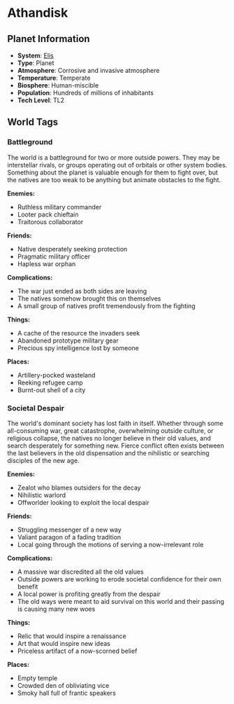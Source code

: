 # Athandisk

## Planet Information
- **System**: [Elis](../../../system--elis.md)
- **Type**: Planet
- **Atmosphere**: Corrosive and invasive atmosphere
- **Temperature**: Temperate
- **Biosphere**: Human-miscible
- **Population**: Hundreds of millions of inhabitants
- **Tech Level**: TL2

## World Tags

### Battleground

The world is a battleground for two or more outside powers. They may be interstellar rivals, or groups operating out of orbitals or other system bodies. Something about the planet is valuable enough for them to fight over, but the natives are too weak to be anything but animate obstacles to the fight.

**Enemies:**
- Ruthless military commander
- Looter pack chieftain
- Traitorous collaborator

**Friends:**
- Native desperately seeking protection
- Pragmatic military officer
- Hapless war orphan

**Complications:**
- The war just ended as both sides are leaving
- The natives somehow brought this on themselves
- A small group of natives profit tremendously from the fighting

**Things:**
- A cache of the resource the invaders seek
- Abandoned prototype military gear
- Precious spy intelligence lost by someone

**Places:**
- Artillery-pocked wasteland
- Reeking refugee camp
- Burnt-out shell of a city

### Societal Despair

The world's dominant society has lost faith in itself. Whether through some all-consuming war, great catastrophe, overwhelming outside culture, or religious collapse, the natives no longer believe in their old values, and search desperately for something new. Fierce conflict often exists between the last believers in the old dispensation and the nihilistic or searching disciples of the new age.

**Enemies:**
- Zealot who blames outsiders for the decay
- Nihilistic warlord
- Offworlder looking to exploit the local despair

**Friends:**
- Struggling messenger of a new way
- Valiant paragon of a fading tradition
- Local going through the motions of serving a now-irrelevant role

**Complications:**
- A massive war discredited all the old values
- Outside powers are working to erode societal confidence for their own benefit
- A local power is profiting greatly from the despair
- The old ways were meant to aid survival on this world and their passing is causing many new woes

**Things:**
- Relic that would inspire a renaissance
- Art that would inspire new ideas
- Priceless artifact of a now-scorned belief

**Places:**
- Empty temple
- Crowded den of obliviating vice
- Smoky hall full of frantic speakers

